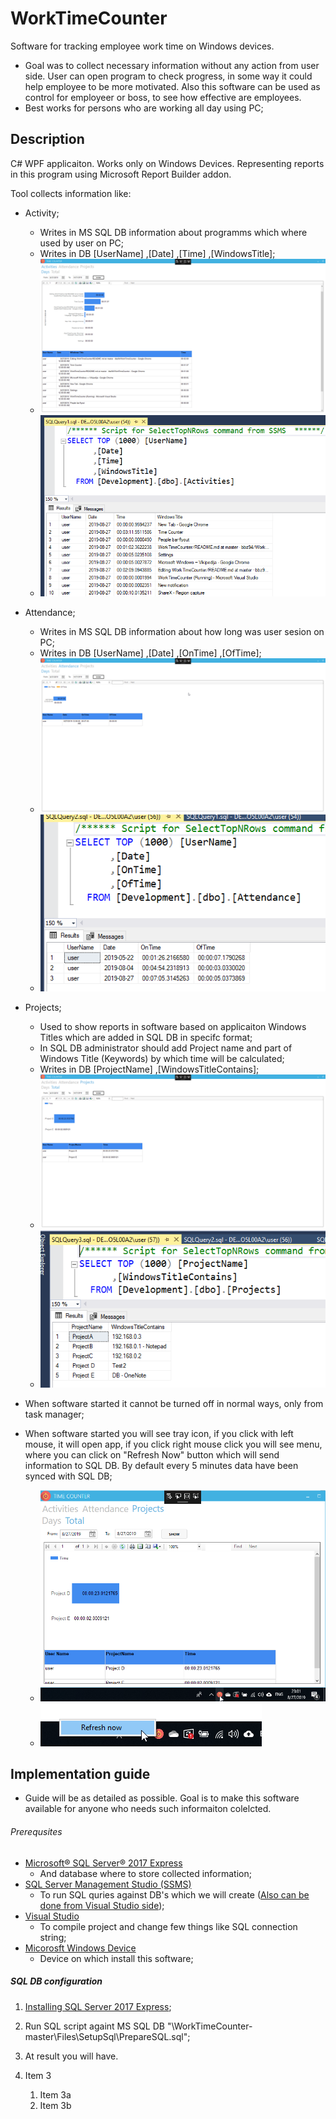 # WorkTimeCounter
Software for tracking employee work time on Windows devices.
* Goal was to collect necessary information without any action from user side. User can open program to check progress, in some way it could help employee to be more motivated. Also this software can be used as control for employeer or boss, to see how effective are employees.
* Best works for persons who are working all day using PC;

## Description
C# WPF applicaiton. Works only on Windows Devices. Representing reports in this program using Microsoft Report Builder addon.

Tool collects information like:
* Activity;
  * Writes in MS SQL DB information about programms which where used by user on PC;
  * Writes in DB [UserName] ,[Date] ,[Time] ,[WindowsTitle];
  * ![Activities](/Files/Screens/Activities.png)
  * ![ActivitiesDb](/Files/Screens/ActivitiesDb.png)
* Attendance;
  * Writes in MS SQL DB information about how long was user sesion on PC;
  * Writes in DB [UserName] ,[Date] ,[OnTime] ,[OfTime];
  * ![Attendance](/Files//Screens/Attendance.png)
  * ![AttendanceDb](/Files//Screens/AttendanceDb.png)
* Projects;
  * Used to show reports in software based on applicaiton Windows Titles which are added in SQL DB in specifc format;
  * In SQL DB administrator should add Project name and part of Windows Title (Keywords) by which time will be calculated;
  * Writes in DB [ProjectName] ,[WindowsTitleContains];
  * ![Projects](/Files//Screens/Projects.png)
  * ![ProjectsDb](/Files//Screens/ProjectsDb.png)
  
* When software started it cannot be turned off in normal ways, only from task manager;
* When software started you will see tray icon, if you click with left mouse, it will open app, if you click right mouse click you will see menu, where you can click on "Refresh Now" button which will send information to SQL DB. By default every 5 minutes data have been synced with SQL DB;
  * ![MouseLeftClick](/Files//Screens/MouseLeftClick.png)
  * ![MouseRightClick](/Files//Screens/MouseRightClick.png)
 
## Implementation guide
* Guide will be as detailed as possible. Goal is to make this software available for anyone who needs such informaiton colelcted.

###### Prerequsites
* [Microsoft® SQL Server® 2017 Express](https://www.microsoft.com/en-us/download/details.aspx?id=55994)
  * And database where to store collected information;
* [SQL Server Management Studio (SSMS)](https://docs.microsoft.com/en-us/sql/ssms/download-sql-server-management-studio-ssms?view=sql-server-2017)
  * To run SQL quries against DB's which we will create ([Also can be done from Visual Studio side](https://docs.microsoft.com/en-us/azure/sql-data-warehouse/sql-data-warehouse-query-visual-studio));
* [Visual Studio](https://visualstudio.microsoft.com/)
  * To compile project and change few things like SQL connection string;
* [Micorosft Windows Device](https://lv.wikipedia.org/wiki/Microsoft_Windows)
  * Device on which install this software;
 
##### SQL DB configuration
1. [Installing SQL Server 2017 Express](https://www.mssqltips.com/sqlservertip/5528/installing-sql-server-2017-express/);
1. Run SQL script againt MS SQL DB "\WorkTimeCounter-master\Files\SetupSql\PrepareSQL.sql";
  1. At result you will have.

1. Item 3
   1. Item 3a
   1. Item 3b
